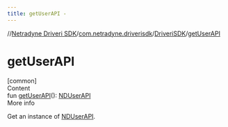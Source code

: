```yaml
---
title: getUserAPI -
---
```

//[Netradyne Driveri SDK](../../index.md)/[com.netradyne.driverisdk](../index.md)/[DriveriSDK](index.md)/[getUserAPI](get-user-a-p-i.md)



# getUserAPI  
[common]  
Content  
fun [getUserAPI](get-user-a-p-i.md)(): [NDUserAPI](../../com.netradyne.driverisdk.user/-n-d-user-a-p-i/index.md)  
More info  


Get an instance of [NDUserAPI](../../com.netradyne.driverisdk.user/-n-d-user-a-p-i/index.md).

  




